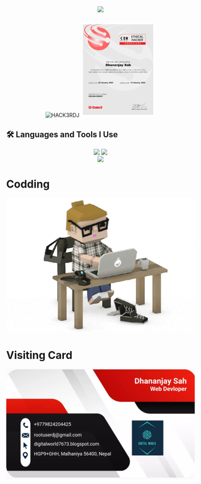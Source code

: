 <h1 align="center">
  <img src="https://readme-typing-svg.demolab.com?font=Fira+Code&weight=600&size=24&pause=1000&color=26B13A&center=true&vCenter=true&random=false&width=435&lines=Hey+there%2C+I'm+DJ" />
</h1>

<div align="center">
  <img src="https://github.com/rootuserdj/rootuserdj/blob/master/15667.gif" alt="HACK3RDJ" width="200"/>
  <img src="https://github.com/rootuserdj/rootuserdj/blob/master/ceh.jpg" alt="CEH" width="200"/>
</div>

## 🛠️ Languages and Tools I Use
<div align="center">
    <img src="https://skillicons.dev/icons?i=django,bootstrap,html,css,vscode,github,figma,tailwind,git" />
    <img src="https://skillicons.dev/icons?i=shell,python,javascript,firebase,mongodb,c,mysql,flask" /><br>
   <img src="https://skillicons.dev/icons?i=windows,linux,windows_server,firebase,mongodb,c,mysql,flask" /><br>
</div>

# Codding

<img alt="Codding" src="https://github.com/rootuserdj/rootuserdj/blob/master/giphy.gif">


# Visiting Card

<img src="https://github.com/rootuserdj/rootuserdj/blob/master/Screenshot_2022-08-11-01-44-59-05_4a5c017d345573e8ef682f0cf07146f7.jpg" >
